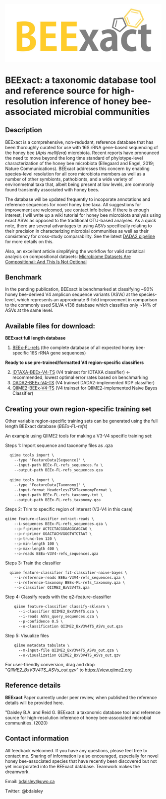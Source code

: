 <p align="center"><img src="https://github.com/bdaisley/BEExact/blob/master/BEExact_logo.jpg" width="700"></p>

# BEExact: a taxonomic database tool and reference source for high-resolution inference of honey bee-associated microbial communities

## Description
BEExact is a comprehensive, non-redudant, reference database that has been thoroughly curated for use with 16S rRNA gene-based sequencing of the honey bee (<i>Apis mellifera</i>) microbiota. Recent reports have pronounced the need to move beyond the long time standard of phylotype-level characterization of the honey bee microbiota (Ellegaard and Engel, 2019; Nature Communications). BEExact addresses this concern by enabling species-level resolution for all core microbiota members as well as a number of other symbionts, pathobionts, and a wide variety of environmetnal taxa that, albeit being present at low levels, are commonly found transiently associated with honey bees. 

The database will be updated frequently to incoporate annotations and reference sequences for novel honey bee taxa. All suggestions for improvement are welcomed, see contact info below. If there is enough interest, I will write up a wiki tutorial for honey bee microbiota analysis using exact ASVs as opposed to the traditional OTU-based analyses. As a quick note, there are several advantages to using ASVs specifically relating to their precision in characterizing microbial communities as well as their consistency for cross-study comparability. See the latest [DADA2 pipeline](https://benjjneb.github.io/dada2/tutorial.html) for more details on this.



Also, an excellent article simplifying the workflow for valid statistical analysis on compositional datasets: [Microbiome Datasets Are Compositional: And This Is Not Optional](https://www.frontiersin.org/articles/10.3389/fmicb.2017.02224/full)


## Benchmark
In the pending publication, BEExact is benchmarked at classifying ~90% honey bee-derived V4 amplicon sequence variants (ASVs) at the species-level, which represents an approximate 6-fold improvement in comparison to the commonly used SILVA v138 database which classifies only ~14% of ASVs at the same level. 


## Available  files for download:

<b>BEExact full length database</b>
1. [BEEx-FL-refs](https://github.com/bdaisley/BEExact/blob/master/Datasets/BEEx-FL-refs.zip) (the complete database of all expected honey bee-specific 16S rRNA gene sequences)

<b>Ready to use pre-trained/formatted V4 region-specific classifiers</b>

2. [IDTAXA-BEEx-V4-TS](https://github.com/bdaisley/BEExact/blob/master/Datasets/IDTAXA_BxV4TS.RData) (V4 trainset for IDTAXA classifier) <- recommended, lowest optimal error rates based on benchmarking
3. [DADA2-BEEx-V4-TS](https://github.com/bdaisley/BEExact/blob/master/Datasets/DADA2_BxV4TS.fa) (V4 trainset DADA2-implemented RDP classifier)
4. [QIIME2-BEEx-V4-TS](https://github.com/bdaisley/BEExact/blob/master/Datasets/QIIME2_BxV4TS.qza) (V4 trainset for QIIME2-implemented Naive Bayes Classifier)


## Creating your own region-specific training set
Other variable region-specific training sets can be generated using the full length BEExact database (<i>BEEx-FL-refs</i>)

An example using QIIME2 tools for making a V3-V4 specific training set:

Steps 1: Import sequence and taxonomy files as .qza 
```
  qiime tools import \
    --type 'FeatureData[Sequence]' \
    --input-path BEEx-FL-refs_sequences.fa \
    --output-path BEEx-FL-refs_sequences.qza

  qiime tools import \
    --type 'FeatureData[Taxonomy]' \
    --input-format HeaderlessTSVTaxonomyFormat \
    --input-path BEEx-FL-refs_taxonomy.txt \
    --output-path BEEx-FL-refs_taxonomy.qza
```

Steps 2: Trim to specific region of interest (V3-V4 in this case)

```
qiime feature-classifier extract-reads \
    --i-sequences BEEx-FL-refs_sequences.qza \
    --p-f-primer ACTCCTACGGGAGGCAGCAG \
    --p-r-primer GGACTACHVGGGTWTCTAAT \
    --p-trunc-len 120 \
    --p-min-length 100 \
    --p-max-length 400 \
    --o-reads BEEx-V3V4-refs_sequences.qza
```

Steps 3: Train the classifier
```
  qiime feature-classifier fit-classifier-naive-bayes \
    --i-reference-reads BEEx-V3V4-refs_sequences.qza \
    --i-reference-taxonomy BEEx-FL-refs_taxonomy.qza \
    --o-classifier QIIME2_BxV3V4TS.qza
```

Step 4: Classify reads with the q2-feature-classifier
```
    qiime feature-classifier classify-sklearn \
      --i-classifier QIIME2_BxV3V4TS.qza \
      --i-reads ASVs_query_sequences.qza \
      --p-confidence 0.5 \
      --o-classification QIIME2_BxV3V4TS_ASVs_out.qza
```


Step 5: Visualize files
```
    qiime metadata tabulate \
      --m-input-file QIIME2_BxV3V4TS_ASVs_out.qza \
      --o-visualization QIIME2_BxV3V4TS_ASVs_out.qzv
```

For user-friendly conversion, drag and drop "<i>QIIME2_BxV3V4TS_ASVs_out.qzv</i>" to https://view.qiime2.org


## Reference details

<b>BEExact </b>
Paper currently under peer review, when published the reference details will be provided here.

"Daisley B.A. and Reid G. BEExact: a taxonomic database tool and reference source for high-resolution inference of honey bee-associated microbial communities. (2020)


## Contact information

All feedback welcomed. If you have any questions, please feel free to contact me. Sharing of information is also encouraged, especially for novel honey bee-associated species that have recently been discovered but not yet incorporated into the BEExact database. Teamwork makes the dreamwork.

Email:          bdaisley@uwo.ca

Twitter:        @bdaisley
